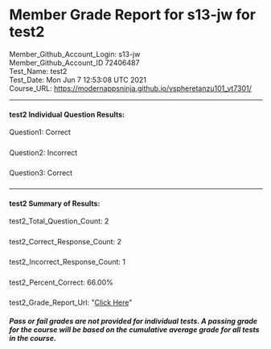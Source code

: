 # Member Grade Report for s13-jw for test2  
   
Member_Github_Account_Login: s13-jw  
Member_Github_Account_ID 72406487  
Test_Name: test2  
Test_Date: Mon Jun  7 12:53:08 UTC 2021  
Course_URL: https://modernappsninja.github.io/vspheretanzu101_vt7301/  
   
---  
#### test2 Individual Question Results:  
Question1: Correct  
#####  
Question2: Incorrect  
#####  
Question3: Correct  
#####  
---  
#### test2 Summary of Results:  
test2_Total_Question_Count: 2  
#####  
test2_Correct_Response_Count: 2  
#####  
test2_Incorrect_Response_Count: 1  
#####  
test2_Percent_Correct: 66.00%  
#####  
test2_Grade_Report_Url: "[Click Here](https://github.com/modernappsninjas/s13-jw/blob/main/static/userdata/courses/vspheretanzu101_vt7301/grade_report.pr601.test2.md)"
##### Pass or fail grades are not provided for individual tests. A passing grade for the course will be based on the cumulative average grade for all tests in the course.  
